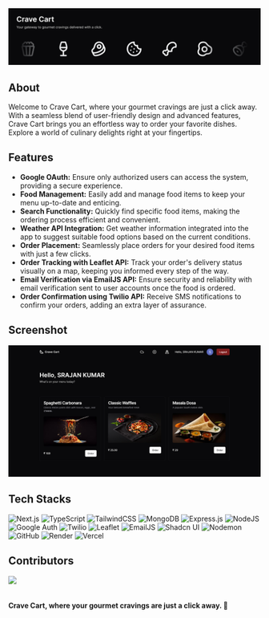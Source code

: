 <div align="center">
  <img src="/assets/cover.png" alt="cover"/>
</div>

## About

Welcome to Crave Cart, where your gourmet cravings are just a click away. With a seamless blend of user-friendly design and advanced features, Crave Cart brings you an effortless way to order your favorite dishes. Explore a world of culinary delights right at your fingertips.

## Features

- **Google OAuth:**
  Ensure only authorized users can access the system, providing a secure experience.
- **Food Management:**
  Easily add and manage food items to keep your menu up-to-date and enticing.
- **Search Functionality:**
  Quickly find specific food items, making the ordering process efficient and convenient.
- **Weather API Integration:**
  Get weather information integrated into the app to suggest suitable food options based on the current conditions.
- **Order Placement:**
  Seamlessly place orders for your desired food items with just a few clicks.
- **Order Tracking with Leaflet API:**
  Track your order's delivery status visually on a map, keeping you informed every step of the way.
- **Email Verification via EmailJS API:**
  Ensure security and reliability with email verification sent to user accounts once the food is ordered.
- **Order Confirmation using Twilio API:**
  Receive SMS notifications to confirm your orders, adding an extra layer of assurance.

## Screenshot

<div align="center">
  <img src="/assets/screenshot.png" alt="screenshot"/>
</div>

## Tech Stacks

![Next.js](https://img.shields.io/badge/Next.js-%23000000.svg?style=for-the-badge&logo=Next.js&logoColor=white)
![TypeScript](https://img.shields.io/badge/TypeScript-%23007ACC.svg?style=for-the-badge&logo=TypeScript&logoColor=white)
![TailwindCSS](https://img.shields.io/badge/tailwindcss-%2338B2AC.svg?style=for-the-badge&logo=tailwind-css&logoColor=white)
![MongoDB](https://img.shields.io/badge/MongoDB-%234ea94b.svg?style=for-the-badge&logo=mongodb&logoColor=white)
![Express.js](https://img.shields.io/badge/express.js-%23404d59.svg?style=for-the-badge&logo=express&logoColor=%2361DAFB)
![NodeJS](https://img.shields.io/badge/node.js-6DA55F?style=for-the-badge&logo=node.js&logoColor=white)
![Google Auth](https://img.shields.io/badge/Google_Auth-%23DB4437.svg?style=for-the-badge&logo=Google&logoColor=white)
![Twilio](https://img.shields.io/badge/Twilio-%23F22F46.svg?style=for-the-badge&logo=Twilio&logoColor=white)
![Leaflet](https://img.shields.io/badge/Leaflet-%2378B455.svg?style=for-the-badge&logo=Leaflet&logoColor=white)
![EmailJS](https://img.shields.io/badge/EmailJS-%234DB546.svg?style=for-the-badge&logo=EmailJS&logoColor=white)
![Shadcn UI](https://img.shields.io/badge/Shadcn_UI-%23000000.svg?style=for-the-badge)
![Nodemon](https://img.shields.io/badge/NODEMON-%23323330.svg?style=for-the-badge&logo=nodemon&logoColor=%BBDEAD)
![GitHub](https://img.shields.io/badge/github-%23121011.svg?style=for-the-badge&logo=github&logoColor=white)
![Render](https://img.shields.io/badge/Render-%46E3B7.svg?style=for-the-badge&logo=render&logoColor=white)
![Vercel](https://img.shields.io/badge/vercel-%23000000.svg?style=for-the-badge&logo=vercel&logoColor=white)

## Contributors

<a href="https://github.com/srajankumar/crave-cart/graphs/contributors">
    <img src="https://contrib.rocks/image?repo=srajankumar/crave-cart" />
</a>

<br/>
<br/>

**Crave Cart, where your gourmet cravings are just a click away. 🌟**
